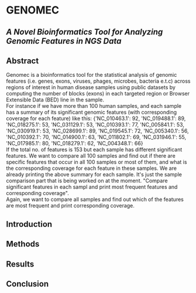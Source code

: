 # GENOMEC
## <i>A Novel Bioinformatics Tool for Analyzing Genomic Features in NGS Data</i>
## Abstract
Genomec is a bioinformatics tool for the statistical analysis of genomic features (i.e. genes, exons, viruses, phages, microbes, bacteria e.t.c)
 across regions of interest in human disease samples using public datasets by computing the number of blocks (exons) 
in each targeted region or Browser Extensible Data (BED) line in the sample.
<br>
For instance if we have more than 100 human samples, and each sample has a summary of its significant genomic features (with corresponding coverage for each feature) like this:
{'NC_010463.1': 92, 'NC_019488.1': 89, 'NC_018275.1': 53, 'NC_031129.1': 53, 'NC_010393.1': 77, 'NC_005841.1': 53, 'NC_030919.1': 53, 'NC_028699.1': 89, 'NC_019545.1': 72, 'NC_005340.1': 56, 'NC_010392.1': 70, 'NC_014900.1': 63, 'NC_011802.1': 69, 'NC_031946.1': 55, 'NC_017985.1': 80, 'NC_018279.1': 62, 'NC_004348.1': 66}
<br>
If the total no. of features is 153 but each sample has different significant features. We want to compare all 100 samples and find out if there are specific features that occur in all 100 samples or most of them, and what is the corresponding coverage for each feature in these samples. We are already printing the above summary for each sample. It's just the sample comparison part that is being worked on at the moment. "Compare significant features in each sampl and print most frequent features and corresponding coverage".
<br>
Again, we want to compare all samples and find out which of the features are most frequent and print corresponding coverage.



## Introduction


## Methods


## Results


## Conclusion
